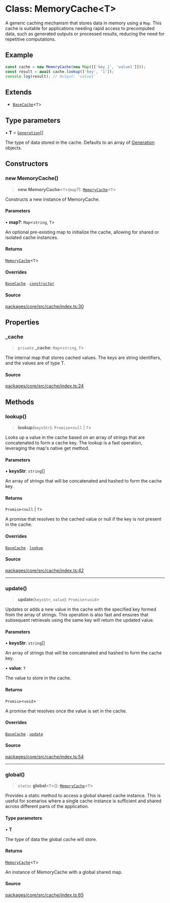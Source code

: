 # Class: MemoryCache\<T\>

A generic caching mechanism that stores data in memory using a `Map`.
This cache is suitable for applications needing rapid access to precomputed data,
such as generated outputs or processed results, reducing the need for repetitive computations.

## Example

```typescript
const cache = new MemoryCache(new Map([['key_1', 'value1']]));
const result = await cache.lookup(['key', '1']);
console.log(result); // Output: 'value1'
```

## Extends

- [`BaseCache`](../base/classes/BaseCache.md)\<`T`\>

## Type parameters

• **T** = [`Generation`](../../events/output/provide/generation/interfaces/Generation.md)[]

The type of data stored in the cache. Defaults to an array of [Generation](../../events/output/provide/generation/interfaces/Generation.md) objects.

## Constructors

### new MemoryCache()

> **new MemoryCache**\<`T`\>(`map`?): [`MemoryCache`](MemoryCache.md)\<`T`\>

Constructs a new instance of MemoryCache.

#### Parameters

• **map?**: `Map`\<`string`, `T`\>

An optional pre-existing map to initialize the cache, allowing for shared or isolated cache instances.

#### Returns

[`MemoryCache`](MemoryCache.md)\<`T`\>

#### Overrides

[`BaseCache`](../base/classes/BaseCache.md) . [`constructor`](../base/classes/BaseCache.md#constructors)

#### Source

[packages/core/src/cache/index.ts:30](https://github.com/VictorS67/encre/blob/c09849eb59af073bf23be826a912f2ba4f635f93/packages/core/src/cache/index.ts#L30)

## Properties

### \_cache

> `private` **\_cache**: `Map`\<`string`, `T`\>

The internal map that stores cached values. The keys are string identifiers, and the values are of type T.

#### Source

[packages/core/src/cache/index.ts:24](https://github.com/VictorS67/encre/blob/c09849eb59af073bf23be826a912f2ba4f635f93/packages/core/src/cache/index.ts#L24)

## Methods

### lookup()

> **lookup**(`keysStr`): `Promise`\<`null` \| `T`\>

Looks up a value in the cache based on an array of strings that are concatenated to form a cache key.
The lookup is a fast operation, leveraging the map's native get method.

#### Parameters

• **keysStr**: `string`[]

An array of strings that will be concatenated and hashed to form the cache key.

#### Returns

`Promise`\<`null` \| `T`\>

A promise that resolves to the cached value or null if the key is not present in the cache.

#### Overrides

[`BaseCache`](../base/classes/BaseCache.md) . [`lookup`](../base/classes/BaseCache.md#lookup)

#### Source

[packages/core/src/cache/index.ts:42](https://github.com/VictorS67/encre/blob/c09849eb59af073bf23be826a912f2ba4f635f93/packages/core/src/cache/index.ts#L42)

***

### update()

> **update**(`keysStr`, `value`): `Promise`\<`void`\>

Updates or adds a new value in the cache with the specified key formed from the array of strings.
This operation is also fast and ensures that subsequent retrievals using the same key will return the updated value.

#### Parameters

• **keysStr**: `string`[]

An array of strings that will be concatenated and hashed to form the cache key.

• **value**: `T`

The value to store in the cache.

#### Returns

`Promise`\<`void`\>

A promise that resolves once the value is set in the cache.

#### Overrides

[`BaseCache`](../base/classes/BaseCache.md) . [`update`](../base/classes/BaseCache.md#update)

#### Source

[packages/core/src/cache/index.ts:54](https://github.com/VictorS67/encre/blob/c09849eb59af073bf23be826a912f2ba4f635f93/packages/core/src/cache/index.ts#L54)

***

### global()

> `static` **global**\<`T`\>(): [`MemoryCache`](MemoryCache.md)\<`T`\>

Provides a static method to access a global shared cache instance. This is useful for scenarios where
a single cache instance is sufficient and shared across different parts of the application.

#### Type parameters

• **T**

The type of data the global cache will store.

#### Returns

[`MemoryCache`](MemoryCache.md)\<`T`\>

An instance of MemoryCache with a global shared map.

#### Source

[packages/core/src/cache/index.ts:65](https://github.com/VictorS67/encre/blob/c09849eb59af073bf23be826a912f2ba4f635f93/packages/core/src/cache/index.ts#L65)
